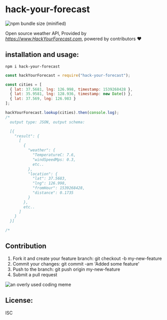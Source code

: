 # hack-your-forecast
![npm bundle size (minified)](https://img.shields.io/HackYourForecast/min/hackyourforecast.svg)

<!-- Hack Your Forecast is a part of *The Open Source Factory*, an open source organization providing reliable weather data from various open source data providors (see licences) -->

Open source weather API, Provided by _https://www.HackYourForecast.com_, powered by contributors ❤

## installation and usage:

`npm i hack-your-forecast`

```javascript
const hackYourForecast = require("hack-your-forecast");

const cities = [
  { lat: 37.5681, lng: 126.998, timestamp: 1539268428 },
  { lat: 35.9581, lng: 128.936, timestamp: new Date() },
  { lat: 37.569, lng: 126.983 }
];

hackYourForecast.lookup(cities).then(console.log);
/*
  output type: JSON, output schema:

  [{
    "result": {
      [
        {
          "weather": {
            "TemperatureC: 7.6,
            "windSpeedMps: 0.3,
            etc..
          },
          "location": {
            "lat": 37.5683,
            "lng": 126.998,
            "fromHour": 1539268428,
            "distance": 0.1735
          }
        },
        etc..
      ]
    }
  }]

/*
```

## Contribution

1. Fork it and create your feature branch: git checkout -b my-new-feature
2. Commit your changes: git commit -am 'Added some feature'
3. Push to the branch: git push origin my-new-feature
4. Submit a pull request

![an overly used coding meme](https://img.devrant.com/devrant/rant/r_536209_rcy6p.gif)

## License:

ISC

